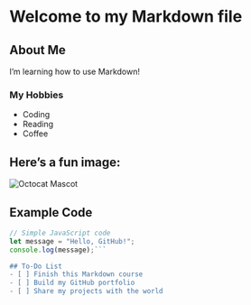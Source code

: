 # Welcome to my Markdown file

## About Me
I’m learning how to use Markdown!

### My Hobbies
- Coding
- Reading
- Coffee

## Here’s a fun image:
![Octocat Mascot](https://octodex.github.com/images/yaktocat.png)

## Example Code
```javascript
// Simple JavaScript code
let message = "Hello, GitHub!";
console.log(message);```

## To-Do List
- [ ] Finish this Markdown course
- [ ] Build my GitHub portfolio
- [ ] Share my projects with the world

